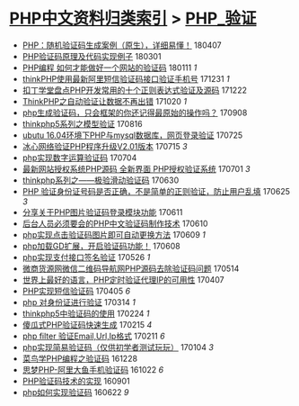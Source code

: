 [PHP中文资料归类索引](../README.md) > [PHP_验证](PHP_验证.md)
====
- [PHP：随机验证码生成案例（原生），详细易懂！](http://jkwz.applinzi.com/ittc/7089236025220269063.html#PHP%EF%BC%9A%E9%9A%8F%E6%9C%BA%E9%AA%8C%E8%AF%81%E7%A0%81%E7%94%9F%E6%88%90%E6%A1%88%E4%BE%8B%EF%BC%88%E5%8E%9F%E7%94%9F%EF%BC%89%EF%BC%8C%E8%AF%A6%E7%BB%86%E6%98%93%E6%87%82%EF%BC%81) 180407  
- [PHP验证码原理及代码实现例子](http://jkwz.applinzi.com/ittc/7075612876574557194.html#PHP%E9%AA%8C%E8%AF%81%E7%A0%81%E5%8E%9F%E7%90%86%E5%8F%8A%E4%BB%A3%E7%A0%81%E5%AE%9E%E7%8E%B0%E4%BE%8B%E5%AD%90) 180301  
- [PHP编程 如何才能做好一个网站的验证码](http://jkwz.applinzi.com/ittc/7057336639536235531.html#PHP%E7%BC%96%E7%A8%8B+%E5%A6%82%E4%BD%95%E6%89%8D%E8%83%BD%E5%81%9A%E5%A5%BD%E4%B8%80%E4%B8%AA%E7%BD%91%E7%AB%99%E7%9A%84%E9%AA%8C%E8%AF%81%E7%A0%81) 180111 *1* 
- [thinkPHP使用最新阿里短信验证码接口验证手机号](http://jkwz.applinzi.com/ittc/7053388573309404166.html#thinkPHP%E4%BD%BF%E7%94%A8%E6%9C%80%E6%96%B0%E9%98%BF%E9%87%8C%E7%9F%AD%E4%BF%A1%E9%AA%8C%E8%AF%81%E7%A0%81%E6%8E%A5%E5%8F%A3%E9%AA%8C%E8%AF%81%E6%89%8B%E6%9C%BA%E5%8F%B7) 171231 *1* 
- [扣丁学堂盘点PHP开发常用的十个正则表达式验证及源码](http://jkwz.applinzi.com/ittc/7049845179299660817.html#%E6%89%A3%E4%B8%81%E5%AD%A6%E5%A0%82%E7%9B%98%E7%82%B9PHP%E5%BC%80%E5%8F%91%E5%B8%B8%E7%94%A8%E7%9A%84%E5%8D%81%E4%B8%AA%E6%AD%A3%E5%88%99%E8%A1%A8%E8%BE%BE%E5%BC%8F%E9%AA%8C%E8%AF%81%E5%8F%8A%E6%BA%90%E7%A0%81) 171222  
- [ThinkPHP之自动验证让数据不再出错](http://jkwz.applinzi.com/ittc/7026462900573701137.html#ThinkPHP%E4%B9%8B%E8%87%AA%E5%8A%A8%E9%AA%8C%E8%AF%81%E8%AE%A9%E6%95%B0%E6%8D%AE%E4%B8%8D%E5%86%8D%E5%87%BA%E9%94%99) 171020 *1* 
- [php生成验证码，只会框架的你还记得最原始的操作吗？](http://jkwz.applinzi.com/ittc/7011013662750540817.html#php%E7%94%9F%E6%88%90%E9%AA%8C%E8%AF%81%E7%A0%81%EF%BC%8C%E5%8F%AA%E4%BC%9A%E6%A1%86%E6%9E%B6%E7%9A%84%E4%BD%A0%E8%BF%98%E8%AE%B0%E5%BE%97%E6%9C%80%E5%8E%9F%E5%A7%8B%E7%9A%84%E6%93%8D%E4%BD%9C%E5%90%97%EF%BC%9F) 170908  
- [thinkphp5系列之模型验证](http://jkwz.applinzi.com/ittc/7002320372924679184.html#thinkphp5%E7%B3%BB%E5%88%97%E4%B9%8B%E6%A8%A1%E5%9E%8B%E9%AA%8C%E8%AF%81) 170816  
- [ubutu 16.04环境下PHP与mysql数据库，网页登录验证](http://jkwz.applinzi.com/ittc/6994183570409915409.html#ubutu+16.04%E7%8E%AF%E5%A2%83%E4%B8%8BPHP%E4%B8%8Emysql%E6%95%B0%E6%8D%AE%E5%BA%93%EF%BC%8C%E7%BD%91%E9%A1%B5%E7%99%BB%E5%BD%95%E9%AA%8C%E8%AF%81) 170725  
- [冰心网络验证PHP程序升级V2.01版本](http://jkwz.applinzi.com/ittc/6990550067558482961.html#%E5%86%B0%E5%BF%83%E7%BD%91%E7%BB%9C%E9%AA%8C%E8%AF%81PHP%E7%A8%8B%E5%BA%8F%E5%8D%87%E7%BA%A7V2.01%E7%89%88%E6%9C%AC) 170715 *3* 
- [php实现数字运算验证码](http://jkwz.applinzi.com/ittc/6986383520539608068.html#php%E5%AE%9E%E7%8E%B0%E6%95%B0%E5%AD%97%E8%BF%90%E7%AE%97%E9%AA%8C%E8%AF%81%E7%A0%81) 170704  
- [最新网站授权系统PHP源码 全新界面 PHP授权验证系统](http://jkwz.applinzi.com/ittc/6985320275217220612.html#%E6%9C%80%E6%96%B0%E7%BD%91%E7%AB%99%E6%8E%88%E6%9D%83%E7%B3%BB%E7%BB%9FPHP%E6%BA%90%E7%A0%81+%E5%85%A8%E6%96%B0%E7%95%8C%E9%9D%A2+PHP%E6%8E%88%E6%9D%83%E9%AA%8C%E8%AF%81%E7%B3%BB%E7%BB%9F) 170701 *3* 
- [thinkphp系列之——极验滑动验证码](http://jkwz.applinzi.com/ittc/6984984836811785220.html#thinkphp%E7%B3%BB%E5%88%97%E4%B9%8B%E2%80%94%E2%80%94%E6%9E%81%E9%AA%8C%E6%BB%91%E5%8A%A8%E9%AA%8C%E8%AF%81%E7%A0%81) 170630  
- [PHP 验证身份证号码是否正确，不是简单的正则验证，防止用户乱填](http://jkwz.applinzi.com/ittc/6983030025363129349.html#PHP+%E9%AA%8C%E8%AF%81%E8%BA%AB%E4%BB%BD%E8%AF%81%E5%8F%B7%E7%A0%81%E6%98%AF%E5%90%A6%E6%AD%A3%E7%A1%AE%EF%BC%8C%E4%B8%8D%E6%98%AF%E7%AE%80%E5%8D%95%E7%9A%84%E6%AD%A3%E5%88%99%E9%AA%8C%E8%AF%81%EF%BC%8C%E9%98%B2%E6%AD%A2%E7%94%A8%E6%88%B7%E4%B9%B1%E5%A1%AB) 170625 *3* 
- [分享关于PHP图片验证码登录模块功能](http://jkwz.applinzi.com/ittc/6977686423959241733.html#%E5%88%86%E4%BA%AB%E5%85%B3%E4%BA%8EPHP%E5%9B%BE%E7%89%87%E9%AA%8C%E8%AF%81%E7%A0%81%E7%99%BB%E5%BD%95%E6%A8%A1%E5%9D%97%E5%8A%9F%E8%83%BD) 170611  
- [后台人员必须要会的PHP中文验证码制作技术](http://jkwz.applinzi.com/ittc/6977590675951322116.html#%E5%90%8E%E5%8F%B0%E4%BA%BA%E5%91%98%E5%BF%85%E9%A1%BB%E8%A6%81%E4%BC%9A%E7%9A%84PHP%E4%B8%AD%E6%96%87%E9%AA%8C%E8%AF%81%E7%A0%81%E5%88%B6%E4%BD%9C%E6%8A%80%E6%9C%AF) 170610  
- [php实现点击验证码图片即可自动更换方法](http://jkwz.applinzi.com/ittc/6976942371437544452.html#php%E5%AE%9E%E7%8E%B0%E7%82%B9%E5%87%BB%E9%AA%8C%E8%AF%81%E7%A0%81%E5%9B%BE%E7%89%87%E5%8D%B3%E5%8F%AF%E8%87%AA%E5%8A%A8%E6%9B%B4%E6%8D%A2%E6%96%B9%E6%B3%95) 170609 *1* 
- [php加载GD扩展，开启验证码功能！](http://jkwz.applinzi.com/ittc/6976930872774099972.html#php%E5%8A%A0%E8%BD%BDGD%E6%89%A9%E5%B1%95%EF%BC%8C%E5%BC%80%E5%90%AF%E9%AA%8C%E8%AF%81%E7%A0%81%E5%8A%9F%E8%83%BD%EF%BC%81) 170608  
- [php实现支付接口签名验证](http://jkwz.applinzi.com/ittc/6971970832413754373.html#php%E5%AE%9E%E7%8E%B0%E6%94%AF%E4%BB%98%E6%8E%A5%E5%8F%A3%E7%AD%BE%E5%90%8D%E9%AA%8C%E8%AF%81) 170526 *1* 
- [微商货源网微信二维码导航网PHP源码去除验证码问题](http://jkwz.applinzi.com/ittc/6967579962285491204.html#%E5%BE%AE%E5%95%86%E8%B4%A7%E6%BA%90%E7%BD%91%E5%BE%AE%E4%BF%A1%E4%BA%8C%E7%BB%B4%E7%A0%81%E5%AF%BC%E8%88%AA%E7%BD%91PHP%E6%BA%90%E7%A0%81%E5%8E%BB%E9%99%A4%E9%AA%8C%E8%AF%81%E7%A0%81%E9%97%AE%E9%A2%98) 170514  
- [世界上最好的语言，PHP定时验证代理IP的可用性](http://jkwz.applinzi.com/ittc/6952681990406013957.html#%E4%B8%96%E7%95%8C%E4%B8%8A%E6%9C%80%E5%A5%BD%E7%9A%84%E8%AF%AD%E8%A8%80%EF%BC%8CPHP%E5%AE%9A%E6%97%B6%E9%AA%8C%E8%AF%81%E4%BB%A3%E7%90%86IP%E7%9A%84%E5%8F%AF%E7%94%A8%E6%80%A7) 170407  
- [PHP实现短信验证码](http://jkwz.applinzi.com/ittc/6953091590515065860.html#PHP%E5%AE%9E%E7%8E%B0%E7%9F%AD%E4%BF%A1%E9%AA%8C%E8%AF%81%E7%A0%81) 170405 *6* 
- [php 对身份证进行验证](http://jkwz.applinzi.com/ittc/6944932087760159749.html#php+%E5%AF%B9%E8%BA%AB%E4%BB%BD%E8%AF%81%E8%BF%9B%E8%A1%8C%E9%AA%8C%E8%AF%81) 170314 *1* 
- [thinkphp5中验证码的使用](http://jkwz.applinzi.com/ittc/6937980704150520837.html#thinkphp5%E4%B8%AD%E9%AA%8C%E8%AF%81%E7%A0%81%E7%9A%84%E4%BD%BF%E7%94%A8) 170224 *1* 
- [傻瓜式PHP验证码快速生成](http://jkwz.applinzi.com/ittc/6934881367426073605.html#%E5%82%BB%E7%93%9C%E5%BC%8FPHP%E9%AA%8C%E8%AF%81%E7%A0%81%E5%BF%AB%E9%80%9F%E7%94%9F%E6%88%90) 170215 *4* 
- [php filter 验证Email,Url,Ip格式](http://jkwz.applinzi.com/ittc/6931455426087633925.html#php+filter+%E9%AA%8C%E8%AF%81Email%2CUrl%2CIp%E6%A0%BC%E5%BC%8F) 170211 *6* 
- [php实现简易验证码（仅供初学者测试玩玩）](http://jkwz.applinzi.com/ittc/6919302149510267908.html#php%E5%AE%9E%E7%8E%B0%E7%AE%80%E6%98%93%E9%AA%8C%E8%AF%81%E7%A0%81%EF%BC%88%E4%BB%85%E4%BE%9B%E5%88%9D%E5%AD%A6%E8%80%85%E6%B5%8B%E8%AF%95%E7%8E%A9%E7%8E%A9%EF%BC%89) 170104 *3* 
- [菜鸟学PHP编程之验证码](http://jkwz.applinzi.com/ittc/6916624653522306053.html#%E8%8F%9C%E9%B8%9F%E5%AD%A6PHP%E7%BC%96%E7%A8%8B%E4%B9%8B%E9%AA%8C%E8%AF%81%E7%A0%81) 161228  
- [思梦PHP-阿里大鱼手机验证码](http://jkwz.applinzi.com/ittc/6891936577697088517.html#%E6%80%9D%E6%A2%A6PHP-%E9%98%BF%E9%87%8C%E5%A4%A7%E9%B1%BC%E6%89%8B%E6%9C%BA%E9%AA%8C%E8%AF%81%E7%A0%81) 161022 *6* 
- [PHP验证码技术的实现](http://jkwz.applinzi.com/ittc/6872650359633347588.html#PHP%E9%AA%8C%E8%AF%81%E7%A0%81%E6%8A%80%E6%9C%AF%E7%9A%84%E5%AE%9E%E7%8E%B0) 160901  
- [php如何实现验证码](http://jkwz.applinzi.com/ittc/6846689850706887685.html#php%E5%A6%82%E4%BD%95%E5%AE%9E%E7%8E%B0%E9%AA%8C%E8%AF%81%E7%A0%81) 160622 *9* 
